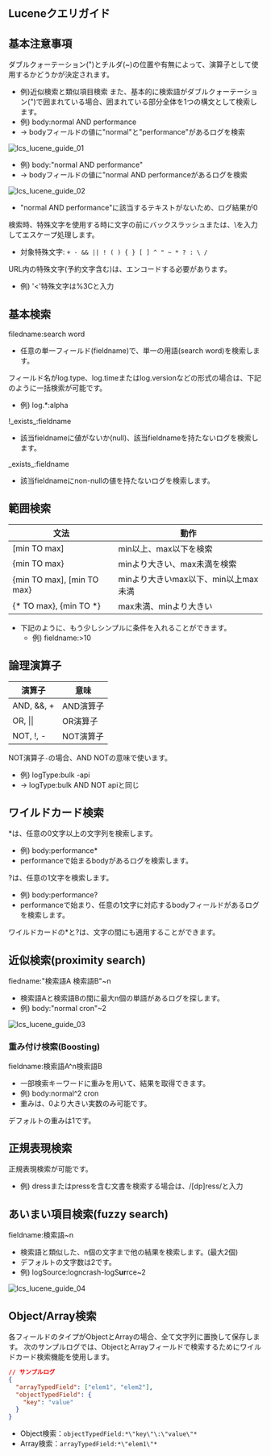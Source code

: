 ## Luceneクエリガイド

## 基本注意事項

ダブルクォーテーション(")とチルダ(~)の位置や有無によって、演算子として使用するかどうかが決定されます。
* 例)近似検索と類似項目検索
また、基本的に検索語がダブルクォーテーション(")で囲まれている場合、囲まれている部分全体を1つの構文として検索します。
* 例) body:normal AND performance
* → bodyフィールドの値に"normal"と"performance"があるログを検索

![lcs_lucene_guide_01](https://static.toastoven.net/prod_logncrash/lcs_lucene_guide_01.png)

* 例) body:"normal AND performance"
* → bodyフィールドの値に"normal AND performanceがあるログを検索

![lcs_lucene_guide_02](https://static.toastoven.net/prod_logncrash/lcs_lucene_guide_02.png)
* "normal AND performance"に該当するテキストがないため、ログ結果が0

検索時、特殊文字を使用する時に文字の前にバックスラッシュまたは、\を入力してエスケープ処理します。
* 対象特殊文字: ```+ - && || ! ( ) { } [ ] ^ " ~ * ? : \ /```

URL内の特殊文字(予約文字含む)は、エンコードする必要があります。
* 例) '<'特殊文字は%3Cと入力

## 基本検索

filedname:search word
* 任意の単一フィールド(fieldname)で、単一の用語(search word)を検索します。

フィールド名がlog.type、log.timeまたはlog.versionなどの形式の場合は、下記のように一括検索が可能です。
* 例) log.*:alpha

!\_exists\_:fieldname
* 該当fieldnameに値がないか(null)、該当fieldnameを持たないログを検索します。

\_exists\_:fieldname
* 該当fieldnameにnon-nullの値を持たないログを検索します。

## 範囲検索

| 文法 | 動作 |
| --- | --- |
| [min TO max] | min以上、max以下を検索 |
| {min TO max} | minより大きい、max未満を検索 |
| {min TO max], [min TO max} | minより大きいmax以下、min以上max未満 |
| {* TO max}, {min TO *} | max未満、minより大きい |

* 下記のように、もう少しシンプルに条件を入れることができます。
    * 例) fieldname:>10

## 論理演算子

| 演算子 | 意味 |
| --- | --- |
| AND, &&, + | AND演算子 |
| OR\, \|\| | OR演算子 |
| NOT, !, - | NOT演算子 |

NOT演算子`-`の場合、AND NOTの意味で使います。
* 例) logType:bulk -api
* → logType:bulk AND NOT apiと同じ

## ワイルドカード検索

*は、任意の0文字以上の文字列を検索します。

* 例) body:performance\*
* performanceで始まるbodyがあるログを検索します。

?は、任意の1文字を検索します。
* 例) body:performance?
* performanceで始まり、任意の1文字に対応するbodyフィールドがあるログを検索します。

ワイルドカードの*と?は、文字の間にも適用することができます。

## 近似検索(proximity search)

fiedname:"検索語A 検索語B"~n
* 検索語Aと検索語Bの間に最大n個の単語があるログを探します。
* 例) body:"normal cron"~2

![lcs_lucene_guide_03](https://static.toastoven.net/prod_logncrash/lcs_lucene_guide_03.png)

### 重み付け検索(Boosting)

fieldname:検索語A^n検索語B
* 一部検索キーワードに重みを用いて、結果を取得できます。
* 例) body:normal^2 cron
* 重みは、0より大きい実数のみ可能です。

デフォルトの重みは1です。

## 正規表現検索

正規表現検索が可能です。
* 例) dressまたはpressを含む文書を検索する場合は、/[dp]ress/と入力

## あいまい項目検索(fuzzy search)

fieldname:検索語~n
* 検索語と類似した、n個の文字まで他の結果を検索します。(最大2個)
* デフォルトの文字数は2です。
* 例) logSource:logncrash-logS**ur**rce~2

![lcs_lucene_guide_04](https://static.toastoven.net/prod_logncrash/lcs_lucene_guide_04.png)

## Object/Array検索

各フィールドのタイプがObjectとArrayの場合、全て文字列に置換して保存します。
次のサンプルログでは、ObjectとArrayフィールドで検索するためにワイルドカード検索機能を使用します。

```json
// サンプルログ
{
  "arrayTypedField": ["elem1", "elem2"],
  "objectTypedField": {
    "key": "value"
  }
}
```
* Object検索：`objectTypedField:*\"key\"\:\"value\"*`
* Array検索：`arrayTypedField:*\"elem1\"*`
